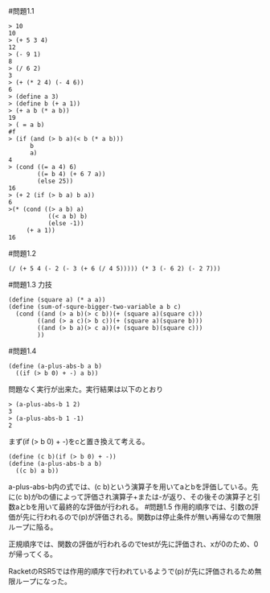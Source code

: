 #問題1.1
```
> 10
10
> (+ 5 3 4)
12
> (- 9 1)
8
> (/ 6 2)
3
> (+ (* 2 4) (- 4 6))
6
> (define a 3)
> (define b (+ a 1))
> (+ a b (* a b))
19
> ( = a b)
#f
> (if (and (> b a)(< b (* a b)))
      b
      a)
4
> (cond ((= a 4) 6)
        ((= b 4) (+ 6 7 a))
        (else 25))
16
> (+ 2 (if (> b a) b a))
6
>(* (cond ((> a b) a)
           ((< a b) b)
           (else -1))
     (+ a 1))
16
```

#問題1.2
```
(/ (+ 5 4 (- 2 (- 3 (+ 6 (/ 4 5))))) (* 3 (- 6 2) (- 2 7)))
```
#問題1.3
力技

```
(define (square a) (* a a))
(define (sum-of-squre-bigger-two-variable a b c)
  (cond ((and (> a b)(> c b))(+ (square a)(square c)))
        ((and (> a c)(> b c))(+ (square a)(square b)))
        ((and (> b a)(> c a))(+ (square b)(square c)))
        ))
```
#問題1.4
```
(define (a-plus-abs-b a b)
  ((if (> b 0) + -) a b))
```
問題なく実行が出来た。実行結果は以下のとおり
```
> (a-plus-abs-b 1 2)
3
> (a-plus-abs-b 1 -1)
2
```
まず(if (> b 0) + -)をcと置き換えて考える。
```
(define (c b)(if (> b 0) + -))
(define (a-plus-abs-b a b)
  ((c b) a b))
```
a-plus-abs-b内の式では、(c b)という演算子を用いてaとbを評価している。先に(c b)がbの値によって評価され演算子+または-が返り、その後その演算子と引数aとbを用いて最終的な評価が行われる。
#問題1.5
作用的順序では、引数の評価が先に行われるので(p)が評価される。関数pは停止条件が無い再帰なので無限ループに陥る。

正規順序では、関数の評価が行われるのでtestが先に評価され、xが0のため、0が帰ってくる。

RacketのRSR5では作用的順序で行われているようで(p)が先に評価されるため無限ループになった。